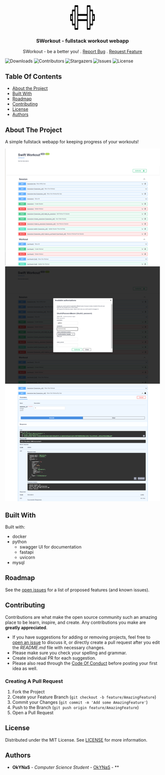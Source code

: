 <br/>
<p align="center">
  <a href="https://github.com/okynas/Docker-Fastapi-test">
    <img src="logo.png" alt="Logo" width="80" height="80">
  </a>

  <h3 align="center">SWorkout - fullstack workout webapp</h3>

  <p align="center">
    SWorkout - be a better you!
    .
    <a href="https://github.com/okynas/Docker-Fastapi-test/issues">Report Bug</a>
    .
    <a href="https://github.com/okynas/Docker-Fastapi-test/issues">Request Feature</a>
  </p>
</p>

![Downloads](https://img.shields.io/github/downloads/okynas/Docker-Fastapi-test/total) ![Contributors](https://img.shields.io/github/contributors/okynas/Docker-Fastapi-test?color=dark-green) ![Stargazers](https://img.shields.io/github/stars/okynas/Docker-Fastapi-test?style=social) ![Issues](https://img.shields.io/github/issues/okynas/Docker-Fastapi-test) ![License](https://img.shields.io/github/license/okynas/Docker-Fastapi-test)

## Table Of Contents

* [About the Project](#about-the-project)
* [Built With](#built-with)
* [Roadmap](#roadmap)
* [Contributing](#contributing)
* [License](#license)
* [Authors](#authors)

## About The Project

A simple fullstack webapp for keeping progress of your workouts!

 ![Swagger UI](swagger_ui.PNG)
 ![Swagger UI 2](swagger_ui_2.PNG)
 ![Swagger UI 3](swagger_ui_3.PNG)

## Built With

Built with:
- docker
- python
  - swagger UI for documentation
  - fastapi
  - uvicorn
- mysql


## Roadmap

See the [open issues](https://github.com/okynas/Docker-Fastapi-test/issues) for a list of proposed features (and known issues).

## Contributing

Contributions are what make the open source community such an amazing place to be learn, inspire, and create. Any contributions you make are **greatly appreciated**.
* If you have suggestions for adding or removing projects, feel free to [open an issue](https://github.com/okynas/Docker-Fastapi-test/issues/new) to discuss it, or directly create a pull request after you edit the *README.md* file with necessary changes.
* Please make sure you check your spelling and grammar.
* Create individual PR for each suggestion.
* Please also read through the [Code Of Conduct](https://github.com/okynas/Docker-Fastapi-test/blob/main/CODE_OF_CONDUCT.md) before posting your first idea as well.

### Creating A Pull Request

1. Fork the Project
2. Create your Feature Branch (`git checkout -b feature/AmazingFeature`)
3. Commit your Changes (`git commit -m 'Add some AmazingFeature'`)
4. Push to the Branch (`git push origin feature/AmazingFeature`)
5. Open a Pull Request

## License

Distributed under the MIT License. See [LICENSE](https://github.com/okynas/Sworkout/blob/master/LICENSE) for more information.

## Authors

* **OkYNaS** - *Computer Science Student* - [OkYNaS](https://github.com/okynas/) - **

